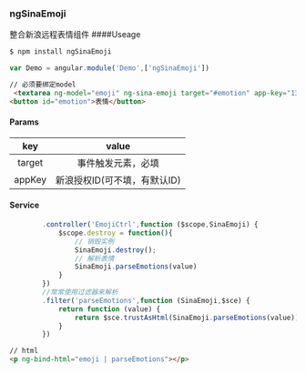 ### ngSinaEmoji
整合新浪远程表情组件
####Useage

```js
$ npm install ngSinaEmoji
```
```js
var Demo = angular.module('Demo',['ngSinaEmoji'])
```
```html
// 必须要绑定model
 <textarea ng-model="emoji" ng-sina-emoji target="#emotion" app-key="1362404091" cols="50" rows="5"></textarea>
<button id="emotion">表情</button>
```
#### Params
| key  |           value           |
| :--: | :--------------------: |
|  target  |          事件触发元素，必填         |
|  appKey  |         新浪授权ID(可不填，有默认ID)          |
#### Service

```js
        .controller('EmojiCtrl',function ($scope,SinaEmoji) {
            $scope.destroy = function(){
                // 销毁实例
                SinaEmoji.destroy();
                // 解析表情
                SinaEmoji.parseEmotions(value)
            }
        })
        //常常使用过滤器来解析
        .filter('parseEmotions',function (SinaEmoji,$sce) {
            return function (value) {
                return $sce.trustAsHtml(SinaEmoji.parseEmotions(value));
            }
        })
```
```html
// html
<p ng-bind-html="emoji | parseEmotions"></p>
```
